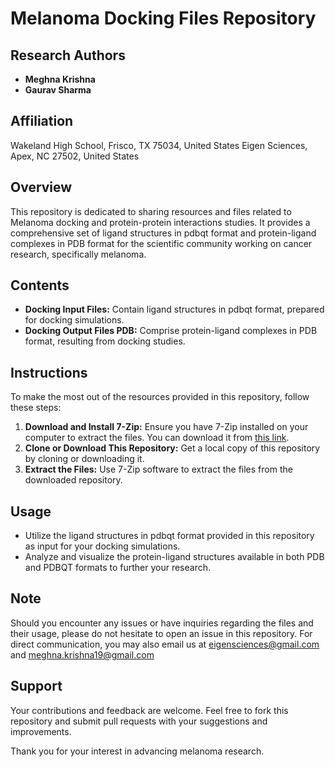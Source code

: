# Melanoma Docking Files Repository

## Research Authors

- **Meghna Krishna**
- **Gaurav Sharma**

## Affiliation

Wakeland High School, Frisco, TX 75034, United States
Eigen Sciences, Apex, NC 27502, United States

## Overview

This repository is dedicated to sharing resources and files related to Melanoma docking and protein-protein interactions studies. It provides a comprehensive set of ligand structures in pdbqt format and protein-ligand complexes in PDB format for the scientific community working on cancer research, specifically melanoma. 

## Contents

- **Docking Input Files:** Contain ligand structures in pdbqt format, prepared for docking simulations.
- **Docking Output Files PDB:** Comprise protein-ligand complexes in PDB format, resulting from docking studies.

## Instructions

To make the most out of the resources provided in this repository, follow these steps:

1. **Download and Install 7-Zip:** Ensure you have 7-Zip installed on your computer to extract the files. You can download it from [this link](http://www.7-zip.org/).
2. **Clone or Download This Repository:** Get a local copy of this repository by cloning or downloading it.
3. **Extract the Files:** Use 7-Zip software to extract the files from the downloaded repository.

## Usage

- Utilize the ligand structures in pdbqt format provided in this repository as input for your docking simulations.
- Analyze and visualize the protein-ligand structures available in both PDB and PDBQT formats to further your research.

## Note

Should you encounter any issues or have inquiries regarding the files and their usage, please do not hesitate to open an issue in this repository. For direct communication, you may also email us at eigensciences@gmail.com and meghna.krishna19@gmail.com

## Support

Your contributions and feedback are welcome. Feel free to fork this repository and submit pull requests with your suggestions and improvements.

Thank you for your interest in advancing melanoma research.
